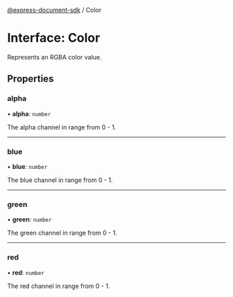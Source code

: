 [@express-document-sdk](../overview.md) / Color
# Interface: Color

Represents an RGBA color value.

## Properties

### alpha

• **alpha**: `number`

The alpha channel in range from 0 - 1.

---

### blue

• **blue**: `number`

The blue channel in range from 0 - 1.

---

### green

• **green**: `number`

The green channel in range from 0 - 1.

---

### red

• **red**: `number`

The red channel in range from 0 - 1.
